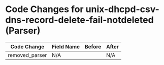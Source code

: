 # Code Changes for unix-dhcpd-csv-dns-record-delete-fail-notdeleted (Parser)

| Code Change | Field Name | Before | After |
|-------------|------------|--------|-------|
| removed_parser | N/A |  | N/A |